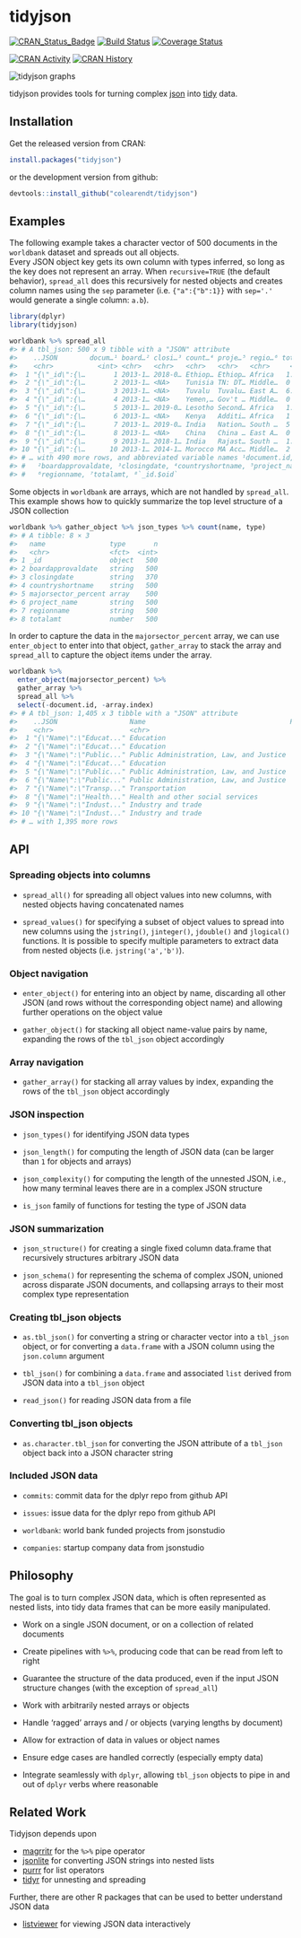 tidyjson
================

<!-- README.md is generated from README.Rmd. Please edit that file -->

[![CRAN_Status_Badge](http://www.r-pkg.org/badges/version/tidyjson)](https://cran.r-project.org/package=tidyjson)
[![Build
Status](https://travis-ci.org/colearendt/tidyjson.svg?branch=master)](https://travis-ci.org/colearendt/tidyjson)
[![Coverage
Status](https://codecov.io/github/colearendt/tidyjson/coverage.svg?branch=master)](https://codecov.io/github/colearendt/tidyjson?branch=master)

[![CRAN
Activity](http://cranlogs.r-pkg.org/badges/tidyjson)](https://cran.r-project.org/package=tidyjson/index.html)
[![CRAN
History](http://cranlogs.r-pkg.org/badges/grand-total/tidyjson)](https://cran.r-project.org/package=tidyjson/index.html)

![tidyjson
graphs](https://cloud.githubusercontent.com/assets/2284427/18217882/1b3b2db4-7114-11e6-8ba3-07938f1db9af.png)

tidyjson provides tools for turning complex [json](http://www.json.org/)
into
[tidy](https://cran.r-project.org/package=tidyr/vignettes/tidy-data.html)
data.

## Installation

Get the released version from CRAN:

``` r
install.packages("tidyjson")
```

or the development version from github:

``` r
devtools::install_github("colearendt/tidyjson")
```

## Examples

The following example takes a character vector of 500 documents in the
`worldbank` dataset and spreads out all objects.  
Every JSON object key gets its own column with types inferred, so long
as the key does not represent an array. When `recursive=TRUE` (the
default behavior), `spread_all` does this recursively for nested objects
and creates column names using the `sep` parameter (i.e. `{"a":{"b":1}}`
with `sep='.'` would generate a single column: `a.b`).

``` r
library(dplyr)
library(tidyjson)

worldbank %>% spread_all
#> # A tbl_json: 500 x 9 tibble with a "JSON" attribute
#>    ..JSON        docum…¹ board…² closi…³ count…⁴ proje…⁵ regio…⁶ total…⁷ _id.$…⁸
#>    <chr>           <int> <chr>   <chr>   <chr>   <chr>   <chr>     <dbl> <chr>  
#>  1 "{\"_id\":{\…       1 2013-1… 2018-0… Ethiop… Ethiop… Africa   1.3 e8 52b213…
#>  2 "{\"_id\":{\…       2 2013-1… <NA>    Tunisia TN: DT… Middle…  0      52b213…
#>  3 "{\"_id\":{\…       3 2013-1… <NA>    Tuvalu  Tuvalu… East A…  6.06e6 52b213…
#>  4 "{\"_id\":{\…       4 2013-1… <NA>    Yemen,… Gov't … Middle…  0      52b213…
#>  5 "{\"_id\":{\…       5 2013-1… 2019-0… Lesotho Second… Africa   1.31e7 52b213…
#>  6 "{\"_id\":{\…       6 2013-1… <NA>    Kenya   Additi… Africa   1   e7 52b213…
#>  7 "{\"_id\":{\…       7 2013-1… 2019-0… India   Nation… South …  5   e8 52b213…
#>  8 "{\"_id\":{\…       8 2013-1… <NA>    China   China … East A…  0      52b213…
#>  9 "{\"_id\":{\…       9 2013-1… 2018-1… India   Rajast… South …  1.6 e8 52b213…
#> 10 "{\"_id\":{\…      10 2013-1… 2014-1… Morocco MA Acc… Middle…  2   e8 52b213…
#> # … with 490 more rows, and abbreviated variable names ¹​document.id,
#> #   ²​boardapprovaldate, ³​closingdate, ⁴​countryshortname, ⁵​project_name,
#> #   ⁶​regionname, ⁷​totalamt, ⁸​`_id.$oid`
```

Some objects in `worldbank` are arrays, which are not handled by
`spread_all`. This example shows how to quickly summarize the top level
structure of a JSON collection

``` r
worldbank %>% gather_object %>% json_types %>% count(name, type)
#> # A tibble: 8 × 3
#>   name                type       n
#>   <chr>               <fct>  <int>
#> 1 _id                 object   500
#> 2 boardapprovaldate   string   500
#> 3 closingdate         string   370
#> 4 countryshortname    string   500
#> 5 majorsector_percent array    500
#> 6 project_name        string   500
#> 7 regionname          string   500
#> 8 totalamt            number   500
```

In order to capture the data in the `majorsector_percent` array, we can
use `enter_object` to enter into that object, `gather_array` to stack
the array and `spread_all` to capture the object items under the array.

``` r
worldbank %>%
  enter_object(majorsector_percent) %>%
  gather_array %>%
  spread_all %>%
  select(-document.id, -array.index)
#> # A tbl_json: 1,405 x 3 tibble with a "JSON" attribute
#>    ..JSON                  Name                                    Percent
#>    <chr>                   <chr>                                     <dbl>
#>  1 "{\"Name\":\"Educat..." Education                                    46
#>  2 "{\"Name\":\"Educat..." Education                                    26
#>  3 "{\"Name\":\"Public..." Public Administration, Law, and Justice      16
#>  4 "{\"Name\":\"Educat..." Education                                    12
#>  5 "{\"Name\":\"Public..." Public Administration, Law, and Justice      70
#>  6 "{\"Name\":\"Public..." Public Administration, Law, and Justice      30
#>  7 "{\"Name\":\"Transp..." Transportation                              100
#>  8 "{\"Name\":\"Health..." Health and other social services            100
#>  9 "{\"Name\":\"Indust..." Industry and trade                           50
#> 10 "{\"Name\":\"Indust..." Industry and trade                           40
#> # … with 1,395 more rows
```

## API

### Spreading objects into columns

- `spread_all()` for spreading all object values into new columns, with
  nested objects having concatenated names

- `spread_values()` for specifying a subset of object values to spread
  into new columns using the `jstring()`, `jinteger()`, `jdouble()` and
  `jlogical()` functions. It is possible to specify multiple parameters
  to extract data from nested objects (i.e. `jstring('a','b')`).

### Object navigation

- `enter_object()` for entering into an object by name, discarding all
  other JSON (and rows without the corresponding object name) and
  allowing further operations on the object value

- `gather_object()` for stacking all object name-value pairs by name,
  expanding the rows of the `tbl_json` object accordingly

### Array navigation

- `gather_array()` for stacking all array values by index, expanding the
  rows of the `tbl_json` object accordingly

### JSON inspection

- `json_types()` for identifying JSON data types

- `json_length()` for computing the length of JSON data (can be larger
  than `1` for objects and arrays)

- `json_complexity()` for computing the length of the unnested JSON,
  i.e., how many terminal leaves there are in a complex JSON structure

- `is_json` family of functions for testing the type of JSON data

### JSON summarization

- `json_structure()` for creating a single fixed column data.frame that
  recursively structures arbitrary JSON data

- `json_schema()` for representing the schema of complex JSON, unioned
  across disparate JSON documents, and collapsing arrays to their most
  complex type representation

### Creating tbl_json objects

- `as.tbl_json()` for converting a string or character vector into a
  `tbl_json` object, or for converting a `data.frame` with a JSON column
  using the `json.column` argument

- `tbl_json()` for combining a `data.frame` and associated `list`
  derived from JSON data into a `tbl_json` object

- `read_json()` for reading JSON data from a file

### Converting tbl_json objects

- `as.character.tbl_json` for converting the JSON attribute of a
  `tbl_json` object back into a JSON character string

### Included JSON data

- `commits`: commit data for the dplyr repo from github API

- `issues`: issue data for the dplyr repo from github API

- `worldbank`: world bank funded projects from jsonstudio

- `companies`: startup company data from jsonstudio

## Philosophy

The goal is to turn complex JSON data, which is often represented as
nested lists, into tidy data frames that can be more easily manipulated.

- Work on a single JSON document, or on a collection of related
  documents

- Create pipelines with `%>%`, producing code that can be read from left
  to right

- Guarantee the structure of the data produced, even if the input JSON
  structure changes (with the exception of `spread_all`)

- Work with arbitrarily nested arrays or objects

- Handle ‘ragged’ arrays and / or objects (varying lengths by document)

- Allow for extraction of data in values or object names

- Ensure edge cases are handled correctly (especially empty data)

- Integrate seamlessly with `dplyr`, allowing `tbl_json` objects to pipe
  in and out of `dplyr` verbs where reasonable

## Related Work

Tidyjson depends upon

- [magrritr](https://github.com/tidyverse/magrittr) for the `%>%` pipe
  operator
- [jsonlite](https://github.com/jeroen/jsonlite) for converting JSON
  strings into nested lists
- [purrr](https://github.com/tidyverse/purrr) for list operators
- [tidyr](https://github.com/tidyverse/tidyr) for unnesting and
  spreading

Further, there are other R packages that can be used to better
understand JSON data

- [listviewer](https://github.com/timelyportfolio/listviewer) for
  viewing JSON data interactively
